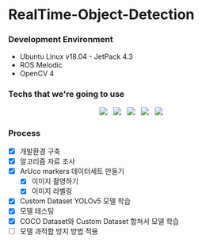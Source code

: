 # RealTime-Object-Detection

### Development Environment
- Ubuntu Linux v18.04 - JetPack 4.3
- ROS Melodic
- OpenCV 4


### Techs that we're going to use
<p align="center">
  <img src="https://img.shields.io/badge/Pytorch-EE4C2C?style=flat-square&logo=Pytorch&logoColor=white"/></a> &nbsp     
  <img src="https://img.shields.io/badge/YOLOv5-00FFFF?style=flat-square&logo=Pytorch&logoColor=white"/></a> &nbsp   
  <img src="https://img.shields.io/badge/OpenCV-5C3EE8?style=flat-square&logo=OpenCV&logoColor=white"/></a> &nbsp
  <img src="https://img.shields.io/badge/Ubuntu-E95420?style=flat-square&logo=Ubuntu&logoColor=white"/></a> &nbsp 
  <img src="https://img.shields.io/badge/ROS-22314E?style=flat-square&logo=ROS&logoColor=white"/></a> &nbsp 
</p>

### Process
- [x] 개발환경 구축
- [x] 알고리즘 자료 조사
- [x] ArUco markers 데이터세트 만들기
  - [x] 이미지 촬영하기
  - [x] 이미지 라벨링
- [x] Custom Dataset YOLOv5 모델 학습
- [x] 모델 테스팅
- [x] COCO Dataset와 Custom Dataset 합쳐서 모델 학습
- [ ] 모델 과적합 방지 방법 적용
